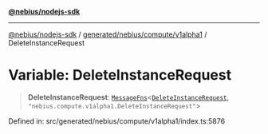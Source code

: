 [**@nebius/nodejs-sdk**](../../../../../README.md)

---

[@nebius/nodejs-sdk](../../../../../README.md) / [generated/nebius/compute/v1alpha1](../README.md) / DeleteInstanceRequest

# Variable: DeleteInstanceRequest

> **DeleteInstanceRequest**: [`MessageFns`](../../../../../runtime/protos/core/interfaces/MessageFns.md)\<[`DeleteInstanceRequest`](../interfaces/DeleteInstanceRequest.md), `"nebius.compute.v1alpha1.DeleteInstanceRequest"`\>

Defined in: src/generated/nebius/compute/v1alpha1/index.ts:5876
